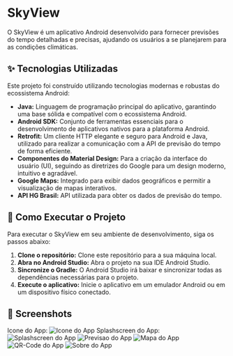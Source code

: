 # SkyView

O SkyView é um aplicativo Android desenvolvido para fornecer previsões do tempo detalhadas e precisas, ajudando os usuários a se planejarem para as condições climáticas.

## ✨ Tecnologias Utilizadas

Este projeto foi construído utilizando tecnologias modernas e robustas do ecossistema Android:

*   **Java:** Linguagem de programação principal do aplicativo, garantindo uma base sólida e compatível com o ecossistema Android.
*   **Android SDK:** Conjunto de ferramentas essenciais para o desenvolvimento de aplicativos nativos para a plataforma Android.
*   **Retrofit:** Um cliente HTTP elegante e seguro para Android e Java, utilizado para realizar a comunicação com a API de previsão do tempo de forma eficiente.
*   **Componentes do Material Design:** Para a criação da interface do usuário (UI), seguindo as diretrizes do Google para um design moderno, intuitivo e agradável.
*   **Google Maps:** Integrado para exibir dados geográficos e permitir a visualização de mapas interativos.
*   **API HG Brasil:** API utilizada para obter os dados de previsão do tempo.

## 🚀 Como Executar o Projeto

Para executar o SkyView em seu ambiente de desenvolvimento, siga os passos abaixo:

1.  **Clone o repositório:** Clone este repositório para a sua máquina local.
2.  **Abra no Android Studio:** Abra o projeto na sua IDE Android Studio.
3.  **Sincronize o Gradle:** O Android Studio irá baixar e sincronizar todas as dependências necessárias para o projeto.
4.  **Execute o aplicativo:** Inicie o aplicativo em um emulador Android ou em um dispositivo físico conectado.

## 📸 Screenshots

Icone do App:
![Icone do App](./screenshots/icone.png)
Splashscreen do App:
![Splashscreen do App](./screenshots/splashscreen.png)
![Previsao do App](./screenshots/previsao.png)
![Mapa do App](./screenshots/mapa.png)
![QR-Code do App](./screenshots/qr_code.png)
![Sobre do App](./screenshots/sobre.png)
